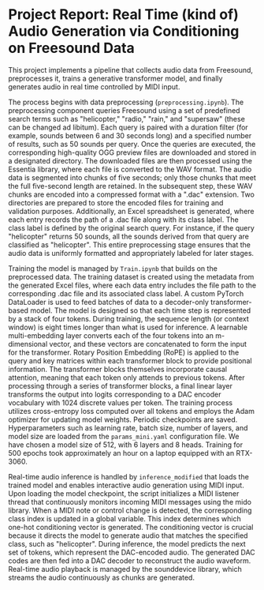 # Project Report: Real Time (kind of) Audio Generation via Conditioning on Freesound Data

This project implements a pipeline that collects audio data from Freesound, preprocesses it, trains a generative transformer model, and finally generates audio in real time controlled by MIDI input.

The process begins with data preprocessing (`preprocessing.ipynb`). The preprocessing component queries Freesound using a set of predefined search terms such as "helicopter," "radio," "rain," and "supersaw" (these can be changed ad libitum). Each query is paired with a duration filter (for example, sounds between 6 and 30 seconds long) and a specified number of results, such as 50 sounds per query. Once the queries are executed, the corresponding high-quality OGG preview files are downloaded and stored in a designated directory. The downloaded files are then processed using the Essentia library, where each file is converted to the WAV format. The audio data is segmented into chunks of five seconds; only those chunks that meet the full five-second length are retained. In the subsequent step, these WAV chunks are encoded into a compressed format with a ".dac" extension. Two directories are prepared to store the encoded files for training and validation purposes. Additionally, an Excel spreadsheet is generated, where each entry records the path of a .dac file along with its class label. The class label is defined by the original search query. For instance, if the query "helicopter" returns 50 sounds, all the sounds derived from that query are classified as "helicopter". This entire preprocessing stage ensures that the audio data is uniformly formatted and appropriately labeled for later stages.

Training the model is managed by `Train.ipynb` that builds on the preprocessed data. The training dataset is created using the metadata from the generated Excel files, where each data entry includes the file path to the corresponding .dac file and its associated class label. A custom PyTorch DataLoader is used to feed batches of data to a decoder-only transformer-based model. The model is designed so that each time step is represented by a stack of four tokens. During training, the sequence length (or context window) is eight times longer than what is used for inference. A learnable multi-embedding layer converts each of the four tokens into an m-dimensional vector, and these vectors are concatenated to form the input for the transformer. Rotary Position Embedding (RoPE) is applied to the query and key matrices within each transformer block to provide positional information. The transformer blocks themselves incorporate causal attention, meaning that each token only attends to previous tokens. After processing through a series of transformer blocks, a final linear layer transforms the output into logits corresponding to a DAC encoder vocabulary with 1024 discrete values per token. The training process utilizes cross-entropy loss computed over all tokens and employs the Adam optimizer for updating model weights. Periodic checkpoints are saved. Hyperparameters such as learning rate, batch size, number of layers, and model size are loaded from the `params_mini.yaml` configuration file. We have chosen a model size of 512, with 6 layers and 8 heads. Training for 500 epochs took approximately an hour on a laptop equipped with an RTX-3060.

Real-time audio inference is handled by `inference_modified` that loads the trained model and enables interactive audio generation using MIDI input. Upon loading the model checkpoint, the script initializes a MIDI listener thread that continuously monitors incoming MIDI messages using the mido library. When a MIDI note or control change is detected, the corresponding class index is updated in a global variable. This index determines which one-hot conditioning vector is generated. The conditioning vector is crucial because it directs the model to generate audio that matches the specified class, such as "helicopter". During inference, the model predicts the next set of tokens, which represent the DAC-encoded audio. The generated DAC codes are then fed into a DAC decoder to reconstruct the audio waveform. Real-time audio playback is managed by the sounddevice library, which streams the audio continuously as chunks are generated.